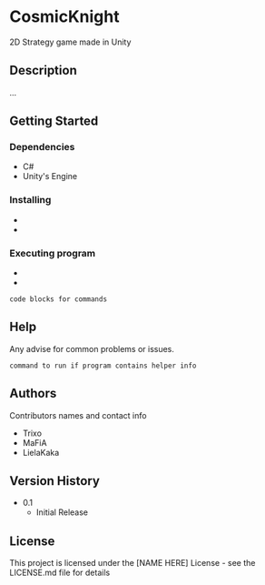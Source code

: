 # CosmicKnight

2D Strategy game made in Unity

## Description

...

## Getting Started

### Dependencies

* C#
* Unity's Engine

### Installing

* 
* 

### Executing program

* 
* 
```
code blocks for commands
```

## Help

Any advise for common problems or issues.
```
command to run if program contains helper info
```

## Authors

Contributors names and contact info

- Trixo
- MaFiA
- LielaKaka

## Version History

* 0.1
    * Initial Release

## License

This project is licensed under the [NAME HERE] License - see the LICENSE.md file for details
